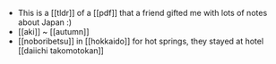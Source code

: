 - This is a [[tldr]] of a [[pdf]] that a friend gifted me with lots of notes about Japan :)
- [[aki]] ~ [[autumn]]
- [[noboribetsu]] in [[hokkaido]] for hot springs, they stayed at hotel [[daiichi takomotokan]]